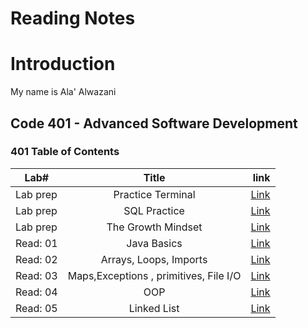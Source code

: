 # Reading Notes

# Introduction
My name is Ala' Alwazani

## Code 401 - Advanced Software Development

### 401 Table of Contents 

| **Lab#**   |      **Title**      |                                **link**                                   |
|------------|:-------------------:|--------------------------------------------------------------------------:|
| Lab prep   |  Practice Terminal         | [Link](https://github.com/AlaaYlula/reading-notes/blob/main/Terminal.md)  |
| Lab prep   |  SQL Practice              | [Link](https://github.com/AlaaYlula/reading-notes/blob/main/SQL.md)       |
| Lab prep   |  The Growth Mindset        | [Link](https://github.com/AlaaYlula/reading-notes/blob/main/Mindset.md)   |
| Read: 01   |   Java Basics              | [Link](https://github.com/AlaaYlula/reading-notes/blob/main/JavaBasics.md)   |
| Read: 02   |   Arrays, Loops, Imports   | [Link](https://github.com/AlaaYlula/reading-notes/blob/main/Arrays_Loops_Imports.md)   |
| Read: 03   |   Maps,Exceptions , primitives, File I/O     | [Link](https://github.com/AlaaYlula/reading-notes/blob/main/Maps_primitives_File.md)   |
| Read: 04   |   OOP     | [Link](https://github.com/AlaaYlula/reading-notes/blob/main/OOP.md)   |
| Read: 05   |   Linked List     | [Link](https://github.com/AlaaYlula/reading-notes/blob/main/LinkedList.md)   |



    

